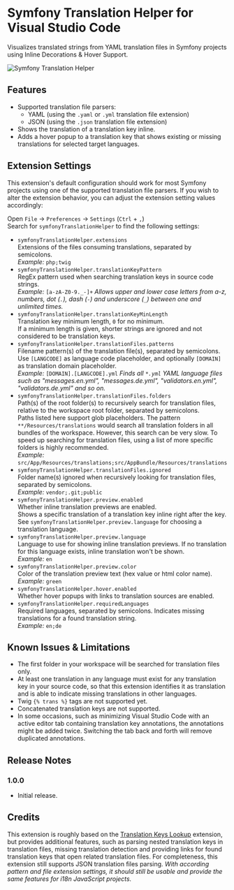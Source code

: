 # Symfony Translation Helper for Visual Studio Code

Visualizes translated strings from YAML translation files in Symfony projects using Inline Decorations & Hover Support.

![Symfony Translation Helper](https://i.imgur.com/kRalsto.png)

## Features

* Supported translation file parsers:
  * YAML (using the `.yaml` or `.yml` translation file extension)  
  * JSON (using the `.json` translation file extension)  
* Shows the translation of a translation key inline.  
* Adds a hover popup to a translation key that shows existing or missing translations for selected target languages.

## Extension Settings

This extension's default configuration should work for most Symfony projects using one of the supported translation file parsers. If you wish to alter the extension behavior, you can adjust the extension setting values accordingly:  

Open `File` -> `Preferences` -> `Settings` (`Ctrl` + `,`)  
Search for `symfonyTranslationHelper` to find the following settings:  

* `symfonyTranslationHelper.extensions`  
  Extensions of the files consuming translations, separated by semicolons.  
  *Example:* `php;twig`  
* `symfonyTranslationHelper.translationKeyPattern`  
  RegEx pattern used when searching translation keys in source code strings.  
  *Example:* `[a-zA-Z0-9._-]+` *Allows upper and lower case letters from a-z, numbers, dot (`.`), dash (`-`) and underscore (`_`) between one and unlimited times.*  
* `symfonyTranslationHelper.translationKeyMinLength`  
  Translation key minimum length, `0` for no minimum.  
  If a minimum length is given, shorter strings are ignored and not considered to be translation keys.  
* `symfonyTranslationHelper.translationFiles.patterns`  
  Filename pattern(s) of the translation file(s), separated by semicolons. Use `[LANGCODE]` as language code placeholder, and optionally `[DOMAIN]` as translation domain placeholder.  
  *Example:* `[DOMAIN].[LANGCODE].yml` *Finds all `*.yml` YAML language files such as \"messages.en.yml\", \"messages.de.yml\", \"validators.en.yml\", \"validators.de.yml\" and so on.*  
* `symfonyTranslationHelper.translationFiles.folders`  
  Path(s) of the root folder(s) to recursively search for translation files, relative to the workspace root folder, separated by semicolons.  
  Paths listed here support glob placeholders. The pattern `**/Resources/translations` would search all translation folders in all bundles of the workspace. However, this search can be very slow. To speed up searching for translation files, using a list of more specific folders is highly recommended.  
  *Example:* `src/App/Resources/translations;src/AppBundle/Resources/translations`  
* `symfonyTranslationHelper.translationFiles.ignored`  
  Folder name(s) ignored when recursively looking for translation files, separated by semicolons.  
  *Example:* `vendor;.git;public`  
* `symfonyTranslationHelper.preview.enabled`  
  Whether inline translation previews are enabled.  
  Shows a specific translation of a translation key inline right after the key. See `symfonyTranslationHelper.preview.language` for choosing a translation language.  
* `symfonyTranslationHelper.preview.language`  
  Language to use for showing inline translation previews. If no translation for this language exists, inline translation won't be shown.  
  *Example:* `en`  
* `symfonyTranslationHelper.preview.color`  
  Color of the translation preview text (hex value or html color name).
  *Example:* `green`  
* `symfonyTranslationHelper.hover.enabled`  
  Whether hover popups with links to translation sources are enabled.  
* `symfonyTranslationHelper.requiredLanguages`  
  Required languages, separated by semicolons. Indicates missing translations for a found translation string.  
  *Example:* `en;de`  

## Known Issues & Limitations

* The first folder in your workspace will be searched for translation files only.  
* At least one translation in any language must exist for any translation key in your source code, so that this extension identifies it as translation and is able to indicate missing translations in other languages.  
* Twig `{% trans %}` tags are not supported yet.  
* Concatenated translation keys are not supported.  
* In some occasions, such as minimizing Visual Studio Code with an active editor tab containing translation key annotations, the annotations might be added twice. Switching the tab back and forth will remove duplicated annotations.  

## Release Notes

### 1.0.0

* Initial release.

## Credits

This extension is roughly based on the [Translation Keys Lookup](https://marketplace.visualstudio.com/items?itemName=matthizou.translation-keys-lookup) extension, but provides additional features, such as parsing nested translation keys in translation files, missing translation detection and providing links for found translation keys that open related translation files. For completeness, this extension still supports JSON translation files parsing. *With according pattern and file extension settings, it should still be usable and provide the same features for i18n JavaScript projects.*  

